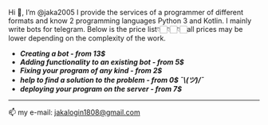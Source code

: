 Hi 👋, I’m @jaka2005
I provide the services of a programmer of different formats and know 2 programming languages Python 3 and Kotlin.
I mainly write bots for telegram. Below is the price list👇🏻👇🏻👇🏻all prices may be lower depending on the complexity of the work.
- ***Creating a bot - from 13$***
- ***Adding functionality to an existing bot - from 5$***
- ***Fixing your program of any kind - from 2$***
- ***help to find a solution to the problem - from 0$ ¯\\_(ツ)_/¯***
- ***deploying your program on the server - from 7$***
---
📫 my e-mail: jakalogin1808@gmail.com
